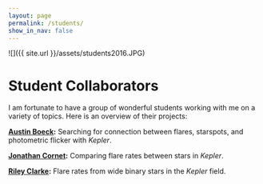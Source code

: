 ```yaml
---
layout: page
permalink: /students/
show_in_nav: false
---
```


![]({{ site.url }}/assets/students2016.JPG)


# Student Collaborators

I am fortunate to have a group of wonderful students working with me on a variety of topics. Here is an overview of their projects:



**[Austin Boeck](https://github.com/austin-boeck):** Searching for connection between flares, starspots, and photometric flicker with *Kepler*.

**[Jonathan Cornet](https://github.com/cornetj2):** Comparing flare rates between stars in *Kepler*.

**[Riley Clarke](https://github.com/RileyWClarke):** Flare rates from wide binary stars in the *Kepler* field.
